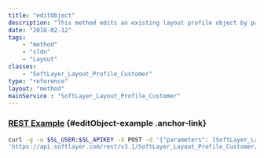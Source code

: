 ```yaml
---
title: "editObject"
description: "This method edits an existing layout profile object by passing in a modified instance of the object. "
date: "2018-02-12"
tags:
    - "method"
    - "sldn"
    - "Layout"
classes:
    - "SoftLayer_Layout_Profile_Customer"
type: "reference"
layout: "method"
mainService : "SoftLayer_Layout_Profile_Customer"
---
```


### [REST Example](#editObject-example) <a href="/article/rest/"><i class="fas fa-question"></i></a> {#editObject-example .anchor-link} 
```bash
curl -g -u $SL_USER:$SL_APIKEY -X POST -d '{"parameters": [SoftLayer_Layout_Profile]}' \
'https://api.softlayer.com/rest/v3.1/SoftLayer_Layout_Profile_Customer/{SoftLayer_Layout_Profile_CustomerID}/editObject'
```
